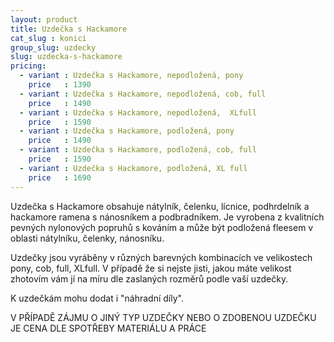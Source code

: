 ```yaml
---
layout: product
title: Uzdečka s Hackamore
cat_slug : konici
group_slug: uzdecky
slug: uzdecka-s-hackamore
pricing:
  - variant : Uzdečka s Hackamore, nepodložená, pony
    price   : 1390
  - variant : Uzdečka s Hackamore, nepodložená, cob, full
    price   : 1490
  - variant : Uzdečka s Hackamore, nepodložená,  XLfull
    price   : 1590
  - variant : Uzdečka s Hackamore, podložená, pony
    price   : 1490
  - variant : Uzdečka s Hackamore, podložená, cob, full
    price   : 1590
  - variant : Uzdečka s Hackamore, podložená, XL full
    price   : 1690
---
```


Uzdečka s Hackamore obsahuje nátylník, čelenku, lícnice, podhrdelník a hackamore ramena s nánosníkem a podbradníkem.
Je vyrobena z kvalitních pevných nylonových popruhů s kováním a 
může být podložená fleesem  v oblasti nátylníku, čelenky, nánosníku.

Uzdečky jsou vyráběny v různých barevných kombinacích ve velikostech pony, cob, full, XLfull.
V případě že si nejste jisti, jakou máte velikost zhotovím vám jí na míru dle zaslaných rozměrů podle vaší uzdečky.

K uzdečkám mohu dodat i "náhradní díly".



V PŘÍPADĚ ZÁJMU O JINÝ TYP UZDEČKY NEBO O ZDOBENOU UZDEČKU JE CENA DLE SPOTŘEBY MATERIÁLU A PRÁCE

